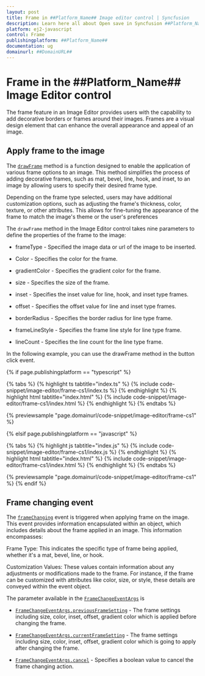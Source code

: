 ```yaml
---
layout: post
title: Frame in ##Platform_Name## Image editor control | Syncfusion
description: Learn here all about Open save in Syncfusion ##Platform_Name## Image editor control of Syncfusion Essential JS 2 and more.
platform: ej2-javascript
control: Frame 
publishingplatform: ##Platform_Name##
documentation: ug
domainurl: ##DomainURL##
---
```


# Frame in the ##Platform_Name## Image Editor control

The frame feature in an Image Editor provides users with the capability to add decorative borders or frames around their images. Frames are a visual design element that can enhance the overall appearance and appeal of an image.

## Apply frame to the image

The [`drawFrame`](https://ej2.syncfusion.com/documentation/api/image-editor/#drawframe) method is a function designed to enable the application of various frame options to an image. This method simplifies the process of adding decorative frames, such as mat, bevel, line, hook, and inset, to an image by allowing users to specify their desired frame type.

Depending on the frame type selected, users may have additional customization options, such as adjusting the frame's thickness, color, texture, or other attributes. This allows for fine-tuning the appearance of the frame to match the image's theme or the user's preferences

The `drawFrame` method in the Image Editor control takes nine parameters to define the properties of the frame to the image:

* frameType - Specified the image data or url of the image to be inserted.

* Color - Specifies the color for the frame.

* gradientColor - Specifies the gradient color for the frame.

* size - Specifies the size of the frame.

* inset - Specifies the inset value for line, hook, and inset type frames.

* offset - Specifies the offset value for line and inset type frames.

* borderRadius - Specifies the border radius for line type frame.

* frameLineStyle - Specifies the frame line style for line type frame.

* lineCount - Specifies the line count for the line type frame.

In the following example, you can use the drawFrame method in the button click event.

{% if page.publishingplatform == "typescript" %}

{% tabs %}
{% highlight ts tabtitle="index.ts" %}
{% include code-snippet/image-editor/frame-cs1/index.ts %}
{% endhighlight %}
{% highlight html tabtitle="index.html" %}
{% include code-snippet/image-editor/frame-cs1/index.html %}
{% endhighlight %}
{% endtabs %}
        
{% previewsample "page.domainurl/code-snippet/image-editor/frame-cs1" %}

{% elsif page.publishingplatform == "javascript" %}

{% tabs %}
{% highlight js tabtitle="index.js" %}
{% include code-snippet/image-editor/frame-cs1/index.js %}
{% endhighlight %}
{% highlight html tabtitle="index.html" %}
{% include code-snippet/image-editor/frame-cs1/index.html %}
{% endhighlight %}
{% endtabs %}

{% previewsample "page.domainurl/code-snippet/image-editor/frame-cs1" %}
{% endif %}

## Frame changing event

The [`frameChanging`](https://ej2.syncfusion.com/documentation/api/image-editor/#framechange) event is triggered when applying frame on the image. This event provides information encapsulated within an object, which includes details about the frame applied in an image. This information encompasses:

Frame Type: This indicates the specific type of frame being applied, whether it's a mat, bevel, line, or hook.

Customization Values: These values contain information about any adjustments or modifications made to the frame. For instance, if the frame can be customized with attributes like color, size, or style, these details are conveyed within the event object.

The parameter available in the [`FrameChangeEventArgs`](https://ej2.syncfusion.com/documentation/api/image-editor/framechangeeventargs/) is

* [`FrameChangeEventArgs.previousFrameSetting`](https://ej2.syncfusion.com/documentation/api/image-editor/frameChangeEventArgs/#previousframesetting) - The frame settings including size, color, inset, offset, gradient color which is applied before changing the frame.

* [`FrameChangeEventArgs.currentFrameSetting`](https://ej2.syncfusion.com/documentation/api/image-editor/frameChangeEventArgs/#currentframesetting) - The frame settings including size, color, inset, offset, gradient color which is going to apply after changing the frame.

* [`FrameChangeEventArgs.cancel`](https://ej2.syncfusion.com/documentation/api/image-editor/frameChangeEventArgs/#cancel) - Specifies a boolean value to cancel the frame changing action.